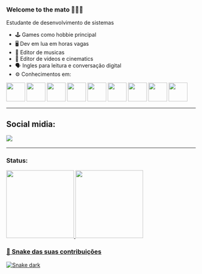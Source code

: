 ### Welcome to the mato 🍃🍃🍃

Estudante de desenvolvimento de sistemas

- 🕹 Games como hobbie principal
- 🖥 Dev em lua em horas vagas
- 🎵 Editor de musicas
- 🎥 Editor de videos e cinematics
- 🗣️ Ingles para leitura e conversação digital
- ⚙ Conhecimentos em: 
<div style="display: inline">
  <img width="50" height="50" src="https://cdn.jsdelivr.net/gh/devicons/devicon/icons/c/c-original.svg" />  
  <img width="50" height="50" src="https://cdn.jsdelivr.net/gh/devicons/devicon/icons/cplusplus/cplusplus-original.svg" />
  <img width="50" height="50" src="https://cdn.jsdelivr.net/gh/devicons/devicon/icons/css3/css3-original.svg" />
  <img width="50" height="50" src="https://cdn.jsdelivr.net/gh/devicons/devicon/icons/html5/html5-original.svg" />
  <img width="50" height="50" src="https://cdn.jsdelivr.net/gh/devicons/devicon/icons/javascript/javascript-original.svg" />
  <img width="50" height="50"  src="https://cdn.jsdelivr.net/gh/devicons/devicon/icons/bootstrap/bootstrap-original-wordmark.svg" />
  <img width="50" height="50" src="https://cdn.jsdelivr.net/gh/devicons/devicon/icons/php/php-original.svg" />
  <img width="50" height="50" src="https://cdn.jsdelivr.net/gh/devicons/devicon/icons/mysql/mysql-original-wordmark.svg" />
  <img width="50" height="50" src="https://cdn.jsdelivr.net/gh/devicons/devicon/icons/python/python-original.svg" />
</div>
<hr>
<div>
<h2>Social midia:</h2>
<a href="https://www.linkedin.com/in/reginaldo-de-oliveira-5ab273232"><img src="https://img.shields.io/badge/linkedin-%230077B5.svg?style=for-the-badge&logo=linkedin&logoColor=white"></a>&nbsp
</div>
<hr>
<div>
<h3>Status:</h3>
<a href="https://github.com/NaldinhoDev">
<img height="180em" src="https://github-readme-stats.vercel.app/api/top-langs/?username=NaldinhoDev&layout=compact&langs_count=8&theme=radical"/>
<img height="180em" src="https://github-readme-stats.vercel.app/api?username=NaldinhoDev&show_icons=true&theme=synthwave&include_all_commits=true&count_private=true"/>
</div>
  
### 🐍 Snake das suas contribuições

![Snake dark](https://naldinhodev.github.io/NaldinhoDev/dist/github-snake-dark.svg)

